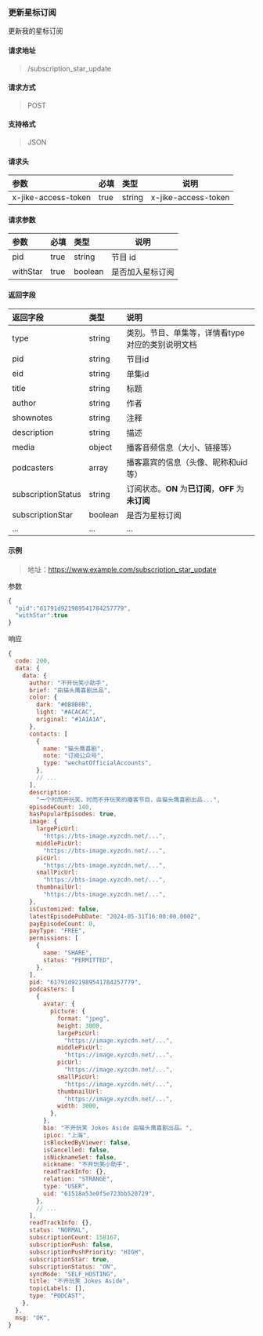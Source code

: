 ### 更新星标订阅

更新我的星标订阅

#### 请求地址

> /subscription_star_update

#### 请求方式

> POST

#### 支持格式

> JSON

#### 请求头

| 参数                | 必填 | 类型   | 说明                |
| :------------------ | :--- | :----- | ------------------- |
| x-jike-access-token | true | string | x-jike-access-token |

#### 请求参数

| 参数     | 必填 | 类型    | 说明             |
| :------- | :--- | :------ | ---------------- |
| pid      | true | string  | 节目 id          |
| withStar | true | boolean | 是否加入星标订阅 |

#### 返回字段

| 返回字段    | 类型   | 说明                                             |
| :---------- | :----- | :----------------------------------------------- |
| type        | string | 类别。节目、单集等，详情看type对应的类别说明文档 |
| pid         | string | 节目id                                           |
| eid         | string | 单集id                                           |
| title       | string | 标题                                             |
| author      | string | 作者                                             |
| shownotes   | string | 注释                                             |
| description | string | 描述                                             |
| media       | object | 播客音频信息（大小、链接等）                     |
| podcasters  | array  | 播客嘉宾的信息（头像、昵称和uid等）              |
| subscriptionStatus | string  | 订阅状态。**ON** 为**已订阅**，**OFF** 为**未订阅** |
| subscriptionStar   | boolean | 是否为星标订阅                                      |
| ...         | ...    | ...                                              |


#### 示例

> 地址：https://www.example.com/subscription_star_update

参数

```javascript
{
  "pid":"61791d921989541784257779",
  "withStar":true
}
```

响应

```javascript
{
  code: 200,
  data: {
    data: {
      author: "不开玩笑小助手",
      brief: "由猫头鹰喜剧出品",
      color: {
        dark: "#0B0B0B",
        light: "#ACACAC",
        original: "#1A1A1A",
      },
      contacts: [
        {
          name: "猫头鹰喜剧",
          note: "订阅公众号",
          type: "wechatOfficialAccounts",
        },
        // ...
      ],
      description:
        "一个时而开玩笑，时而不开玩笑的播客节目，由猫头鹰喜剧出品...",
      episodeCount: 140,
      hasPopularEpisodes: true,
      image: {
        largePicUrl:
          "https://bts-image.xyzcdn.net/...",
        middlePicUrl:
          "https://bts-image.xyzcdn.net/...",
        picUrl:
          "https://bts-image.xyzcdn.net/...",
        smallPicUrl:
          "https://bts-image.xyzcdn.net/...",
        thumbnailUrl:
          "https://bts-image.xyzcdn.net/...",
      },
      isCustomized: false,
      latestEpisodePubDate: "2024-05-31T16:00:00.000Z",
      payEpisodeCount: 0,
      payType: "FREE",
      permissions: [
        {
          name: "SHARE",
          status: "PERMITTED",
        },
      ],
      pid: "61791d921989541784257779",
      podcasters: [
        {
          avatar: {
            picture: {
              format: "jpeg",
              height: 3000,
              largePicUrl:
                "https://image.xyzcdn.net/...",
              middlePicUrl:
                "https://image.xyzcdn.net/...",
              picUrl:
                "https://image.xyzcdn.net/...",
              smallPicUrl:
                "https://image.xyzcdn.net/...",
              thumbnailUrl:
                "https://image.xyzcdn.net/...",
              width: 3000,
            },
          },
          bio: "不开玩笑 Jokes Aside 由猫头鹰喜剧出品。",
          ipLoc: "上海",
          isBlockedByViewer: false,
          isCancelled: false,
          isNicknameSet: false,
          nickname: "不开玩笑小助手",
          readTrackInfo: {},
          relation: "STRANGE",
          type: "USER",
          uid: "61518a53e0f5e723bb520729",
        },
        // ...
      ],
      readTrackInfo: {},
      status: "NORMAL",
      subscriptionCount: 158167,
      subscriptionPush: false,
      subscriptionPushPriority: "HIGH",
      subscriptionStar: true,
      subscriptionStatus: "ON",
      syncMode: "SELF_HOSTING",
      title: "不开玩笑 Jokes Aside",
      topicLabels: [],
      type: "PODCAST",
    },
  },
  msg: "OK",
}
```